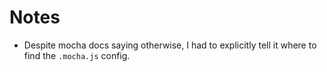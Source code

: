 Notes
=====

- Despite mocha docs saying otherwise, I had to explicitly tell it where to find the `.mocha.js` config.
